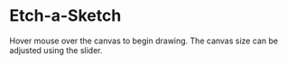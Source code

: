 # Etch-a-Sketch

Hover mouse over the canvas to begin drawing.
The canvas size can be adjusted using the slider.
